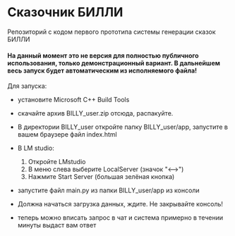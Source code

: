 # Сказочник БИЛЛИ
Репозиторий с кодом первого прототипа системы генерации сказок БИЛЛИ

#### На данный момент это не версия для полностью публичного использования, только демонстрационный вариант. В дальнейшем весь запуск будет автоматическим из исполняемого файла!

Для запуска:
- установите Microsoft C++ Build Tools
- скачайте архив BILLY_user.zip отсюда, распакуйте.
- В директории BILLY_user откройте папку BILLY_user/app, запустите в вашем браузере файл index.html
- В LM studio:
    1) Откройте LMstudio
    2) В меню слева выберите LocalServer (значок "<-->")
    3) Нажмите Start Server (большая зелёная кнопка)
- запустите файл main.py из папки BILLY_user/app из консоли
-  Должна начаться загрузка данных, ждите. Не закрывайте консоль!

- теперь можно вписать запрос в чат и система примерно в течении минуты выдаст вам ответ
